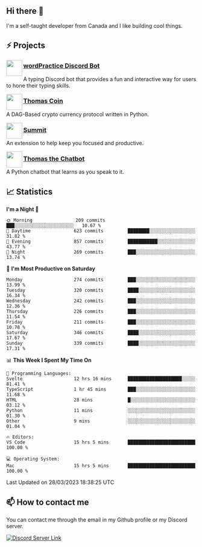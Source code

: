 <h2>Hi there 👋</h2>

<p>I'm a self-taught developer from Canada and I like building cool things.</p>

<h2>⚡ Projects</h2>

<img align="left" src="https://i.imgur.com/BIzs17V.png" width="42" height="42" />
<h3><a target="_blank" href="https://wordpractice.principle.sh/">wordPractice Discord Bot</a></h3>
<p>A typing Discord bot that provides a fun and interactive way for users to hone their typing skills.</p>

<img align="left" src="https://i.imgur.com/4FdQpgN.png" width="42" height="42" />
<h3><a href="https://github.com/principle105/thomas-coin">Thomas Coin</a></h3>
<p>A DAG-Based crypto currency protocol written in Python.</p>

<img align="left" src="https://i.imgur.com/Ly8Atho.png" width="42" height="42" />
<h3><a href="https://summit.sh/">Summit</a></h3>
<p>An extension to help keep you focused and productive.</p>

<img align="left" src="https://i.imgur.com/hA9YF2s.png" width="42" height="42" />
<h3><a href="https://github.com/principle105/thomasthechatbot">Thomas the Chatbot</a></h3>
<p>A Python chatbot that learns as you speak to it.</p>

<h2>📈 Statistics</h2>

<!--START_SECTION:waka-->
**I'm a Night 🦉** 

```text
🌞 Morning                209 commits         ███░░░░░░░░░░░░░░░░░░░░░░   10.67 % 
🌆 Daytime                623 commits         ████████░░░░░░░░░░░░░░░░░   31.82 % 
🌃 Evening                857 commits         ███████████░░░░░░░░░░░░░░   43.77 % 
🌙 Night                  269 commits         ███░░░░░░░░░░░░░░░░░░░░░░   13.74 % 
```
📅 **I'm Most Productive on Saturday** 

```text
Monday                   274 commits         ███░░░░░░░░░░░░░░░░░░░░░░   13.99 % 
Tuesday                  320 commits         ████░░░░░░░░░░░░░░░░░░░░░   16.34 % 
Wednesday                242 commits         ███░░░░░░░░░░░░░░░░░░░░░░   12.36 % 
Thursday                 226 commits         ███░░░░░░░░░░░░░░░░░░░░░░   11.54 % 
Friday                   211 commits         ███░░░░░░░░░░░░░░░░░░░░░░   10.78 % 
Saturday                 346 commits         ████░░░░░░░░░░░░░░░░░░░░░   17.67 % 
Sunday                   339 commits         ████░░░░░░░░░░░░░░░░░░░░░   17.31 % 
```


📊 **This Week I Spent My Time On** 

```text
💬 Programming Languages: 
Svelte                   12 hrs 16 mins      ████████████████████░░░░░   81.41 % 
TypeScript               1 hr 45 mins        ███░░░░░░░░░░░░░░░░░░░░░░   11.68 % 
HTML                     28 mins             █░░░░░░░░░░░░░░░░░░░░░░░░   03.12 % 
Python                   11 mins             ░░░░░░░░░░░░░░░░░░░░░░░░░   01.30 % 
Other                    9 mins              ░░░░░░░░░░░░░░░░░░░░░░░░░   01.04 % 

🔥 Editors: 
VS Code                  15 hrs 5 mins       █████████████████████████   100.00 % 

💻 Operating System: 
Mac                      15 hrs 5 mins       █████████████████████████   100.00 % 
```


 Last Updated on 28/03/2023 18:38:25 UTC
<!--END_SECTION:waka-->

<h2>📫 How to contact me</h2>

You can contact me through the email in my Github profile or my Discord server.

[![Discord Server Link](https://dcbadge.vercel.app/api/server/DHnk46C)](https://discord.gg/DHnk46C)

